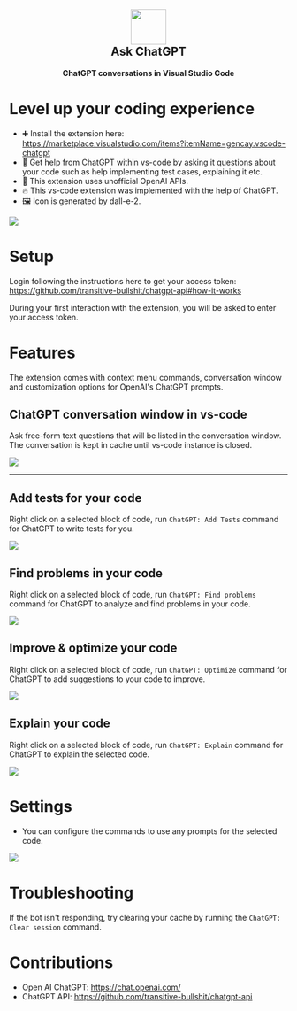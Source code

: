 <h2 align="center"><img src="https://raw.githubusercontent.com/gencay/vscode-chatgpt/main/images/iconWhite.png" height="64"><br>Ask ChatGPT</h2>
<p align="center"><strong>ChatGPT conversations in Visual Studio Code</strong></p>

# Level up your coding experience

- ➕ Install the extension here: https://marketplace.visualstudio.com/items?itemName=gencay.vscode-chatgpt
- 💯 Get help from ChatGPT within vs-code by asking it questions about your code such as help implementing test cases, explaining it etc.
- 🧪 This extension uses unofficial OpenAI APIs.
- 🔥 This vs-code extension was implemented with the help of ChatGPT.
- 🖼️ Icon is generated by dall-e-2.

<img src="https://raw.githubusercontent.com/gencay/vscode-chatgpt/main/images/features.png">

# Setup

Login following the instructions here to get your access token: https://github.com/transitive-bullshit/chatgpt-api#how-it-works

During your first interaction with the extension, you will be asked to enter your access token.

# Features

The extension comes with context menu commands, conversation window and customization options for OpenAI's ChatGPT prompts.

## ChatGPT conversation window in vs-code

Ask free-form text questions that will be listed in the conversation window. The conversation is kept in cache until vs-code instance is closed.

<img src="https://raw.githubusercontent.com/gencay/vscode-chatgpt/main/images/rust.png">

---

## Add tests for your code

Right click on a selected block of code, run `ChatGPT: Add Tests` command for ChatGPT to write tests for you.

<img src="https://raw.githubusercontent.com/gencay/vscode-chatgpt/main/images/rust-test.png">

## Find problems in your code

Right click on a selected block of code, run `ChatGPT: Find problems` command for ChatGPT to analyze and find problems in your code.

<img src="https://raw.githubusercontent.com/gencay/vscode-chatgpt/main/images/rust-problem.png">

## Improve & optimize your code

Right click on a selected block of code, run `ChatGPT: Optimize` command for ChatGPT to add suggestions to your code to improve.

<img src="https://raw.githubusercontent.com/gencay/vscode-chatgpt/main/images/python-optimize.png">

## Explain your code

Right click on a selected block of code, run `ChatGPT: Explain` command for ChatGPT to explain the selected code.

<img src="https://raw.githubusercontent.com/gencay/vscode-chatgpt/main/images/python-explain.png">

# Settings

- You can configure the commands to use any prompts for the selected code.

<img src="https://raw.githubusercontent.com/gencay/vscode-chatgpt/main/images/settings.png">

# Troubleshooting

If the bot isn't responding, try clearing your cache by running the `ChatGPT: Clear session` command.

# Contributions

- Open AI ChatGPT: https://chat.openai.com/
- ChatGPT API: https://github.com/transitive-bullshit/chatgpt-api

